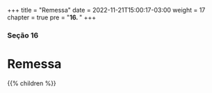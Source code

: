+++
title = "Remessa"
date = 2022-11-21T15:00:17-03:00
weight = 17
chapter = true
pre = "<b>16. </b>"
+++

### Seção 16

# Remessa

{{% children  %}}
